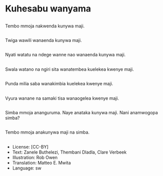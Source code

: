 # Kuhesabu wanyama

##
Tembo mmoja nakwenda kunywa maji.

##
Twiga wawili wanaenda kunywa maji.

##
Nyati watatu na ndege wanne nao wanaenda kunywa maji.

##
Swala watano na ngiri sita wanatembea kuelekea kwenye maji.

##
Punda milia saba wanakimbia kuelekea kwenye maji.

##
Vyura wanane na samaki tisa wanaogelea kwenye maji.

##
Simba mmoja ananguruma. Naye anataka kunywa maji. Nani anamwogopa simba?

##
Tembo mmoja anakunywa maji na simba.

##
* License: [CC-BY]
* Text: Zanele Buthelezi, Thembani Dladla, Clare Verbeek
* Illustration: Rob Owen
* Translation: Matteo E. Mwita
* Language: sw
